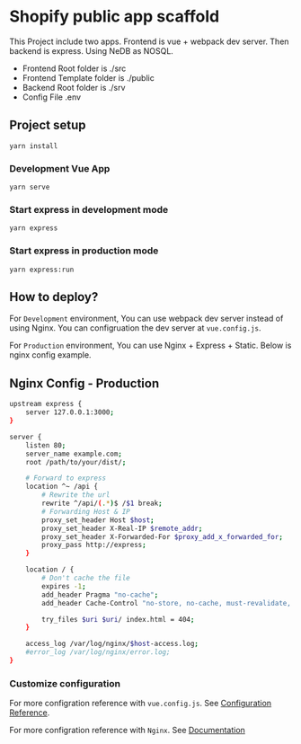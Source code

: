 # Shopify public app scaffold

This Project include two apps. Frontend is vue + webpack dev server. Then backend is express. Using NeDB as NOSQL.

- Frontend Root folder is ./src
- Frontend Template folder is ./public
- Backend Root folder is ./srv
- Config File .env

## Project setup
```
yarn install
```

### Development Vue App
```
yarn serve
```

### Start express in development mode
```
yarn express
```

### Start express in production mode
```
yarn express:run
```

## How to deploy?

For `Development` environment, You can use webpack dev server instead of using Nginx. You can configruation the dev server at `vue.config.js`.

For `Production` environment, You can use Nginx + Express + Static. Below is nginx config example.

## Nginx Config - Production

```sh
upstream express {
	server 127.0.0.1:3000;
}

server {
	listen 80;
	server_name example.com;
	root /path/to/your/dist/;

	# Forward to express
	location ^~ /api {
		# Rewrite the url
		rewrite ^/api/(.*)$ /$1 break;
		# Forwarding Host & IP
		proxy_set_header Host $host;
	    proxy_set_header X-Real-IP $remote_addr;
		proxy_set_header X-Forwarded-For $proxy_add_x_forwarded_for;
	    proxy_pass http://express;
	}

	location / {
		# Don't cache the file
		expires -1;
		add_header Pragma "no-cache";
        add_header Cache-Control "no-store, no-cache, must-revalidate, post-check=0, pre-check=0";

        try_files $uri $uri/ index.html = 404;
	}

	access_log /var/log/nginx/$host-access.log;
	#error_log /var/log/nginx/error.log;
}
```

### Customize configuration

For more configration reference with `vue.config.js`. See [Configuration Reference](https://cli.vuejs.org/config/).

For more configration reference with `Nginx`. See [Documentation](https://docs.nginx.com/)